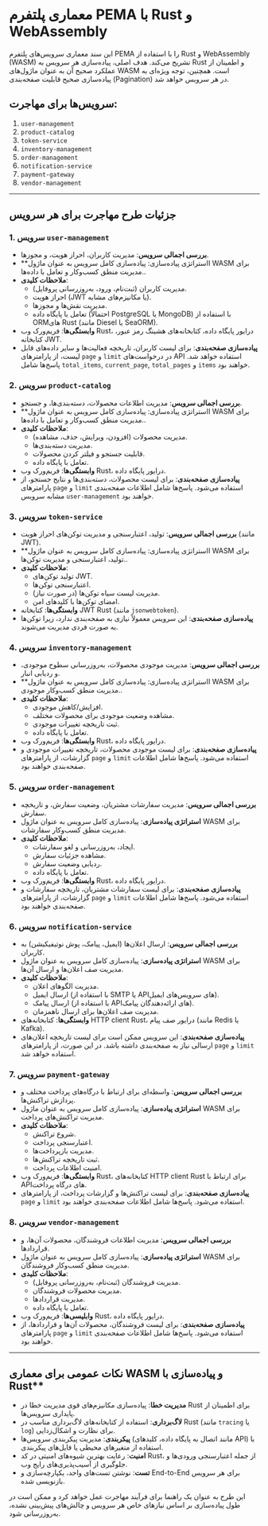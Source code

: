 # معماری پلتفرم PEMA با Rust و WebAssembly

این سند معماری سرویس‌های پلتفرم PEMA را با استفاده از Rust و WebAssembly (WASM) تشریح می‌کند. هدف اصلی، پیاده‌سازی هر سرویس به Rust و اطمینان از عملکرد صحیح آن به عنوان ماژول‌های WASM است. همچنین، توجه ویژه‌ای به پیاده‌سازی صحیح قابلیت صفحه‌بندی (Pagination) در هر سرویس خواهد شد.

## سرویس‌ها برای مهاجرت:

1.  `user-management`
2.  `product-catalog`
3.  `token-service`
4.  `inventory-management`
5.  `order-management`
6.  `notification-service`
7.  `payment-gateway`
8.  `vendor-management`

---

## جزئیات طرح مهاجرت برای هر سرویس

### 1. سرویس `user-management`

*   **بررسی اجمالی سرویس**: مدیریت کاربران، احراز هویت، و مجوزها.
*   **ااستراتژی پیاده‌سازی: پیاده‌سازی کامل سرویس به عنوان ماژول WASM برای مدیریت منطق کسب‌وکار و تعامل با داده‌ها..
*   **ملاحظات کلیدی**:
    *   مدیریت کاربران (ثبت‌نام، ورود، به‌روزرسانی پروفایل).
    *   احراز هویت (JWT یا مکانیزم‌های مشابه).
    *   مدیریت نقش‌ها و مجوزها.
    *   تعامل با پایگاه داده (احتمالاً PostgreSQL یا MongoDB) با استفاده از ORMهای Rust (مانند Diesel یا SeaORM).
*   **وابستگی‌ها**: فریم‌ورک وب Rust، درایور پایگاه داده، کتابخانه‌های هشینگ رمز عبور، کتابخانه JWT.
*   **پیاده‌سازی صفحه‌بندی**: برای لیست کاربران، تاریخچه فعالیت‌ها و سایر داده‌های قابل لیست، از پارامترهای `page` و `limit` در درخواست‌های API استفاده خواهد شد. پاسخ‌ها شامل `total_items`, `current_page`, `total_pages` و `items` خواهند بود.

### 2. سرویس `product-catalog`

*   **بررسی اجمالی سرویس**: مدیریت اطلاعات محصولات، دسته‌بندی‌ها، و جستجو.
*   **ااستراتژی پیاده‌سازی: پیاده‌سازی کامل سرویس به عنوان ماژول WASM برای مدیریت منطق کسب‌وکار و تعامل با داده‌ها..
*   **ملاحظات کلیدی**:
    *   مدیریت محصولات (افزودن، ویرایش، حذف، مشاهده).
    *   مدیریت دسته‌بندی‌ها.
    *   قابلیت جستجو و فیلتر کردن محصولات.
    *   تعامل با پایگاه داده.
*   **وابستگی‌ها**: فریم‌ورک وب Rust، درایور پایگاه داده.
*   **پیاده‌سازی صفحه‌بندی**: برای لیست محصولات، دسته‌بندی‌ها و نتایج جستجو، از پارامترهای `page` و `limit` استفاده می‌شود. پاسخ‌ها شامل اطلاعات صفحه‌بندی مشابه سرویس `user-management` خواهند بود.

### 3. سرویس `token-service`

*   **بررسی اجمالی سرویس**: تولید، اعتبارسنجی و مدیریت توکن‌های احراز هویت (مانند JWT).
*   **ااستراتژی پیاده‌سازی: پیاده‌سازی کامل سرویس به عنوان ماژول WASM برای تولید، اعتبارسنجی و مدیریت توکن‌ها..
*   **ملاحظات کلیدی**:
    *   تولید توکن‌های JWT.
    *   اعتبارسنجی توکن‌ها.
    *   مدیریت لیست سیاه توکن‌ها (در صورت نیاز).
    *   امضای توکن‌ها با کلیدهای امن.
*   **وابستگی‌ها**: کتابخانه JWT Rust (مانند `jsonwebtoken`).
*   **پیاده‌سازی صفحه‌بندی**: این سرویس معمولاً نیازی به صفحه‌بندی ندارد، زیرا توکن‌ها به صورت فردی مدیریت می‌شوند.

### 4. سرویس `inventory-management`

*   **بررسی اجمالی سرویس**: مدیریت موجودی محصولات، به‌روزرسانی سطوح موجودی، و ردیابی انبار.
*   **ااستراتژی پیاده‌سازی: پیاده‌سازی کامل سرویس به عنوان ماژول WASM برای مدیریت منطق کسب‌وکار موجودی..
*   **ملاحظات کلیدی**:
    *   افزایش/کاهش موجودی.
    *   مشاهده وضعیت موجودی برای محصولات مختلف.
    *   ثبت تاریخچه تغییرات موجودی.
    *   تعامل با پایگاه داده.
*   **وابستگی‌ها**: فریم‌ورک وب Rust، درایور پایگاه داده.
*   **پیاده‌سازی صفحه‌بندی**: برای لیست موجودی محصولات، تاریخچه تغییرات موجودی و گزارشات، از پارامترهای `page` و `limit` استفاده می‌شود. پاسخ‌ها شامل اطلاعات صفحه‌بندی خواهند بود.

### 5. سرویس `order-management`

*   **بررسی اجمالی سرویس**: مدیریت سفارشات مشتریان، وضعیت سفارش، و تاریخچه سفارش.
*   **استراتژی پیاده‌سازی**: پیاده‌سازی کامل سرویس به عنوان ماژول WASM برای مدیریت منطق کسب‌وکار سفارشات.
*   **ملاحظات کلیدی**:
    *   ایجاد، به‌روزرسانی و لغو سفارشات.
    *   مشاهده جزئیات سفارش.
    *   ردیابی وضعیت سفارش.
    *   تعامل با پایگاه داده.
*   **وابستگی‌ها**: فریم‌ورک وب Rust، درایور پایگاه داده.
*   **پیاده‌سازی صفحه‌بندی**: برای لیست سفارشات مشتریان، تاریخچه سفارشات و گزارشات، از پارامترهای `page` و `limit` استفاده می‌شود. پاسخ‌ها شامل اطلاعات صفحه‌بندی خواهند بود.

### 6. سرویس `notification-service`

*   **بررسی اجمالی سرویس**: ارسال اعلان‌ها (ایمیل، پیامک، پوش نوتیفیکیشن) به کاربران.
*   **استراتژی پیاده‌سازی**: پیاده‌سازی کامل سرویس به عنوان ماژول WASM برای مدیریت صف اعلان‌ها و ارسال آن‌ها.
*   **ملاحظات کلیدی**:
    *   مدیریت الگوهای اعلان.
    *   ارسال ایمیل (با استفاده از SMTP یا APIهای سرویس‌های ایمیل).
    *   ارسال پیامک (با استفاده از APIهای ارائه‌دهندگان پیامک).
    *   مدیریت صف اعلان‌ها برای ارسال ناهمزمان.
*   **وابستگی‌ها**: کتابخانه‌های HTTP client Rust، درایور صف پیام (مانند Redis یا Kafka).
*   **پیاده‌سازی صفحه‌بندی**: این سرویس ممکن است برای لیست تاریخچه اعلان‌های ارسالی نیاز به صفحه‌بندی داشته باشد. در این صورت، از پارامترهای `page` و `limit` استفاده خواهد شد.

### 7. سرویس `payment-gateway`

*   **بررسی اجمالی سرویس**: واسطه‌ای برای ارتباط با درگاه‌های پرداخت مختلف و پردازش تراکنش‌ها.
*   **استراتژی پیاده‌سازی**: پیاده‌سازی کامل سرویس به عنوان ماژول WASM برای مدیریت تراکنش‌های پرداخت.
*   **ملاحظات کلیدی**:
    *   شروع تراکنش.
    *   اعتبارسنجی پرداخت.
    *   مدیریت بازپرداخت‌ها.
    *   ثبت تاریخچه تراکنش‌ها.
    *   امنیت اطلاعات پرداخت.
*   **وابستگی‌ها**: فریم‌ورک وب Rust، کتابخانه‌های HTTP client Rust برای ارتباط با APIهای درگاه پرداخت.
*   **پیاده‌سازی صفحه‌بندی**: برای لیست تراکنش‌ها و گزارشات پرداخت، از پارامترهای `page` و `limit` استفاده می‌شود. پاسخ‌ها شامل اطلاعات صفحه‌بندی خواهند بود.

### 8. سرویس `vendor-management`

*   **بررسی اجمالی سرویس**: مدیریت اطلاعات فروشندگان، محصولات آن‌ها، و قراردادها.
*   **استراتژی پیاده‌سازی**: پیاده‌سازی کامل سرویس به عنوان ماژول WASM برای مدیریت منطق کسب‌وکار فروشندگان.
*   **ملاحظات کلیدی**:
    *   مدیریت فروشندگان (ثبت‌نام، به‌روزرسانی پروفایل).
    *   مدیریت محصولات فروشندگان.
    *   مدیریت قراردادها.
    *   تعامل با پایگاه داده.
*   **وابلیسی‌ها**: فریم‌ورک وب Rust، درایور پایگاه داده.
*   **پیاده‌سازی صفحه‌بندی**: برای لیست فروشندگان، محصولات آن‌ها و قراردادها، از پارامترهای `page` و `limit` استفاده می‌شود. پاسخ‌ها شامل اطلاعات صفحه‌بندی خواهند بود.

---
## نکات عمومی برای معماری WASM و پیاده‌سازی با Rust**

*   **مدیریت خطا**: پیاده‌سازی مکانیزم‌های قوی مدیریت خطا در Rust برای اطمینان از پایداری سرویس‌ها.
*   **لاگ‌برداری**: استفاده از کتابخانه‌های لاگ‌برداری مناسب در Rust (مانند `tracing` یا `log`) برای نظارت و اشکال‌زدایی.
*   **پیکربندی**: مدیریت پیکربندی سرویس‌ها (مانند اتصال به پایگاه داده، کلیدهای API) با استفاده از متغیرهای محیطی یا فایل‌های پیکربندی.
*   **امنیت**: رعایت بهترین شیوه‌های امنیتی در کد Rust، از جمله اعتبارسنجی ورودی‌ها و جلوگیری از آسیب‌پذیری‌های رایج وب.
*   **تست**: نوشتن تست‌های واحد، یکپارچه‌سازی و End-to-End برای هر سرویس بازنویسی شده.

این طرح به عنوان یک راهنما برای فرآیند مهاجرت عمل خواهد کرد و ممکن است در طول پیاده‌سازی بر اساس نیازهای خاص هر سرویس و چالش‌های پیش‌بینی نشده، به‌روزرسانی شود.
